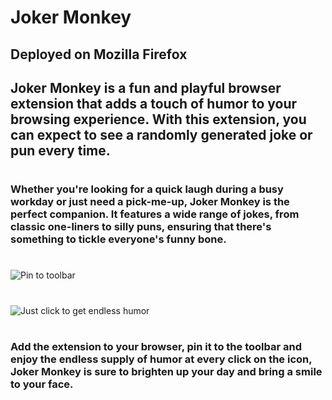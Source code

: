 # Joker Monkey 
## Deployed on Mozilla Firefox
## Joker Monkey is a fun and playful browser extension that adds a touch of humor to your browsing experience. With this extension, you can expect to see a randomly generated joke or pun every time.
#
### Whether you're looking for a quick laugh during a busy workday or just need a pick-me-up, Joker Monkey is the perfect companion. It features a wide range of jokes, from classic one-liners to silly puns, ensuring that there's something to tickle everyone's funny bone.
#
![Pin to toolbar](https://github.com/NIRANJAN-K-DESHMUKH/Joker-Monkey/assets/82277471/83d817d6-7fd7-4371-bfb7-781068d54640)
#
![Just click to get endless humor](https://github.com/NIRANJAN-K-DESHMUKH/Joker-Monkey/assets/82277471/1fbf93ab-2ae6-4b4c-8bb7-8b23328f6e77)
#
### Add the extension to your browser, pin it to the toolbar and enjoy the endless supply of humor at every click on the icon, Joker Monkey is sure to brighten up your day and bring a smile to your face.
